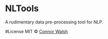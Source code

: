 # NLTools
A rudimentary data pre-processing tool for NLP.

#License
MIT © [Connor Walsh](http://connorwalsh.net)